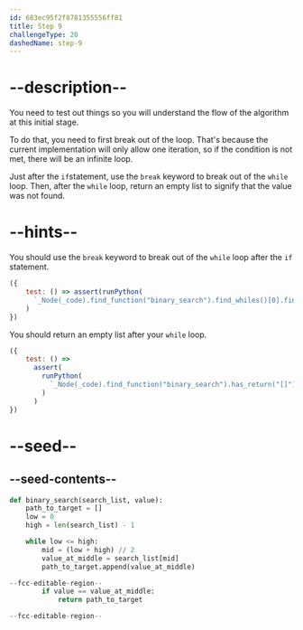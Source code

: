 ```yaml
---
id: 683ec95f2f8781355556ff81
title: Step 9
challengeType: 20
dashedName: step-9
---
```


# --description--

You need to test out things so you will understand the flow of the algorithm at this initial stage.

To do that, you need to first break out of the loop. That's because the current implementation will only allow one iteration, so if the condition is not met, there will be an infinite loop.

Just after the `if`statement, use the `break` keyword to break out of the `while` loop. Then, after the `while` loop, return an empty list to signify that the value was not found.

# --hints--

You should use the `break` keyword to break out of the `while` loop after the `if` statement.

```js
({
    test: () => assert(runPython(
      `_Node(_code).find_function("binary_search").find_whiles()[0].find_body().has_stmt("break")`)
    )
})
```

You should return an empty list after your `while` loop.

```js
({
    test: () =>
      assert(
        runPython(
          `_Node(_code).find_function("binary_search").has_return("[]")`
        )
      )
})
```

# --seed--

## --seed-contents--

```py
def binary_search(search_list, value):
    path_to_target = []
    low = 0
    high = len(search_list) - 1

    while low <= high:
        mid = (low + high) // 2
        value_at_middle = search_list[mid]
        path_to_target.append(value_at_middle)

--fcc-editable-region--
        if value == value_at_middle:
            return path_to_target

--fcc-editable-region--
```
